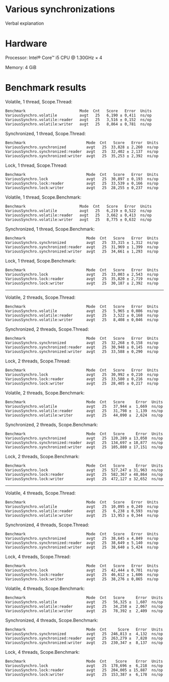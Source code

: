 Various synchronizations
=============
Verbal explanation

Hardware
========
Processor: Intel® Core™ i5 CPU @ 1.30GHz × 4

Memory: 4 GiB

Benchmark results
=================

Volatile, 1 thread, Scope.Thread:
```
Benchmark                        Mode  Cnt   Score   Error  Units
VariousSynchro.volatile          avgt   25   6,190 ± 0,411  ns/op
VariousSynchro.volatile:reader   avgt   25   3,516 ± 0,152  ns/op
VariousSynchro.volatile:writer   avgt   25   8,864 ± 0,781  ns/op

```

Synchronized, 1 thread, Scope.Thread:
```
Benchmark                           Mode  Cnt   Score   Error  Units
VariousSynchro.synchronized         avgt   25  33,828 ± 2,260  ns/op
VariousSynchro.synchronized:reader  avgt   25  32,402 ± 2,137  ns/op
VariousSynchro.synchronized:writer  avgt   25  35,253 ± 2,392  ns/op

```

Lock, 1 thread, Scope.Thread:
```
Benchmark                           Mode  Cnt   Score   Error  Units
VariousSynchro.lock                 avgt   25  30,897 ± 0,193  ns/op
VariousSynchro.lock:reader          avgt   25  33,539 ± 0,166  ns/op
VariousSynchro.lock:writer          avgt   25  28,255 ± 0,237  ns/op

```


Volatile, 1 thread, Scope.Benchmark:
```
Benchmark                        Mode  Cnt   Score   Error  Units
VariousSynchro.volatile          avgt   25   6,219 ± 0,522  ns/op
VariousSynchro.volatile:reader   avgt   25   3,662 ± 0,413  ns/op
VariousSynchro.volatile:writer   avgt   25   8,775 ± 0,632  ns/op

```

Synchronized, 1 thread, Scope.Benchmark:
```
Benchmark                           Mode  Cnt   Score   Error  Units
VariousSynchro.synchronized         avgt   25  33,315 ± 1,312  ns/op
VariousSynchro.synchronized:reader  avgt   25  31,969 ± 1,399  ns/op
VariousSynchro.synchronized:writer  avgt   25  34,661 ± 1,293  ns/op

```

Lock, 1 thread, Scope.Benchmark:
```
Benchmark                           Mode  Cnt   Score   Error  Units
VariousSynchro.lock                 avgt   25  33,003 ± 2,543  ns/op
VariousSynchro.lock:reader          avgt   25  35,820 ± 2,719  ns/op
VariousSynchro.lock:writer          avgt   25  30,187 ± 2,392  ns/op

```


---


Volatile, 2 threads, Scope.Thread:
```
Benchmark                           Mode  Cnt   Score   Error  Units
VariousSynchro.volatile             avgt   25   5,965 ± 0,086  ns/op
VariousSynchro.volatile:reader      avgt   25   3,522 ± 0,168  ns/op
VariousSynchro.volatile:writer      avgt   25   8,408 ± 0,046  ns/op

```

Synchronized, 2 threads, Scope.Thread:
```
Benchmark                           Mode  Cnt   Score   Error  Units
VariousSynchro.synchronized         avgt   25  32,268 ± 0,158  ns/op
VariousSynchro.synchronized:reader  avgt   25  30,948 ± 0,145  ns/op
VariousSynchro.synchronized:writer  avgt   25  33,588 ± 0,290  ns/op

```

Lock, 2 threads, Scope.Thread:
```
Benchmark                           Mode  Cnt   Score   Error  Units
VariousSynchro.lock                 avgt   25  30,992 ± 0,210  ns/op
VariousSynchro.lock:reader          avgt   25  33,580 ± 0,216  ns/op
VariousSynchro.lock:writer          avgt   25  28,405 ± 0,217  ns/op

```


Volatile, 2 threads, Scope.Benchmark:
```
Benchmark                           Mode  Cnt   Score     Error  Units
VariousSynchro.volatile             avgt   25   37,944 ±  1,669  ns/op
VariousSynchro.volatile:reader      avgt   25   31,798 ±  1,139  ns/op
VariousSynchro.volatile:writer      avgt   25   44,090 ±  2,624  ns/op

```

Synchronized, 2 threads, Scope.Benchmark:
```
Benchmark                           Mode  Cnt   Score     Error  Units
VariousSynchro.synchronized         avgt   25  120,289 ± 13,050  ns/op
VariousSynchro.synchronized:reader  avgt   25  134,697 ± 18,877  ns/op
VariousSynchro.synchronized:writer  avgt   25  105,880 ± 17,151  ns/op

```

Lock, 2 threads, Scope.Benchmark:
```
Benchmark                           Mode  Cnt   Score     Error  Units
VariousSynchro.lock                 avgt   25  527,247 ± 31,963  ns/op
VariousSynchro.lock:reader          avgt   25  582,367 ± 48,864  ns/op
VariousSynchro.lock:writer          avgt   25  472,127 ± 32,652  ns/op

```

---


Volatile, 4 threads, Scope.Thread:
```
Benchmark                           Mode  Cnt   Score   Error  Units
VariousSynchro.volatile             avgt   25  10,095 ± 0,249  ns/op
VariousSynchro.volatile:reader      avgt   25   6,238 ± 0,593  ns/op
VariousSynchro.volatile:writer      avgt   25  13,953 ± 0,344  ns/op

```

Synchronized, 4 threads, Scope.Thread:
```
Benchmark                           Mode  Cnt   Score   Error  Units
VariousSynchro.synchronized         avgt   25  38,645 ± 4,849  ns/op
VariousSynchro.synchronized:reader  avgt   25  38,649 ± 5,140  ns/op
VariousSynchro.synchronized:writer  avgt   25  38,640 ± 5,424  ns/op

```

Lock, 4 threads, Scope.Thread:
```
Benchmark                           Mode  Cnt   Score   Error  Units
VariousSynchro.lock                 avgt   25  42,444 ± 0,701  ns/op
VariousSynchro.lock:reader          avgt   25  46,612 ± 1,606  ns/op
VariousSynchro.lock:writer          avgt   25  38,276 ± 0,865  ns/op

```


Volatile, 4 threads, Scope.Benchmark:
```
Benchmark                           Mode  Cnt   Score     Error  Units
VariousSynchro.volatile             avgt   25   56,325 ±  1,607  ns/op
VariousSynchro.volatile:reader      avgt   25   34,258 ±  2,067  ns/op
VariousSynchro.volatile:writer      avgt   25   78,392 ±  2,409  ns/op

```

Synchronized, 4 threads, Scope.Benchmark:
```
Benchmark                           Mode  Cnt     Score   Error  Units
VariousSynchro.synchronized         avgt   25  246,813 ±  4,132  ns/op
VariousSynchro.synchronized:reader  avgt   25  263,279 ±  7,820  ns/op
VariousSynchro.synchronized:writer  avgt   25  230,347 ±  8,137  ns/op

```

Lock, 4 threads, Scope.Benchmark:
```
Benchmark                           Mode  Cnt    Score    Error  Units
VariousSynchro.lock                 avgt   25  178,696 ±  6,218  ns/op
VariousSynchro.lock:reader          avgt   25  204,005 ± 15,887  ns/op
VariousSynchro.lock:writer          avgt   25  153,387 ±  6,178  ns/op

```